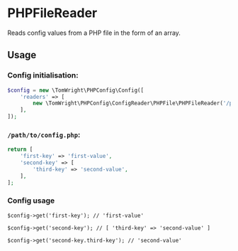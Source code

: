 # PHPFileReader

Reads config values from a PHP file in the form of an array.

## Usage

### Config initialisation:
```php
$config = new \TomWright\PHPConfig\Config([
    'readers' => [
        new \TomWright\PHPConfig\ConfigReader\PHPFile\PHPFileReader('/path/to/config.php'),
    ],
]);
```

### `/path/to/config.php`:
```php
return [
    'first-key' => 'first-value',
    'second-key' => [
        'third-key' => 'second-value',
    ],
];
```

### Config usage
```
$config->get('first-key'); // 'first-value'

$config->get('second-key'); // [ 'third-key' => 'second-value' ]

$config->get('second-key.third-key'); // 'second-value'
```
